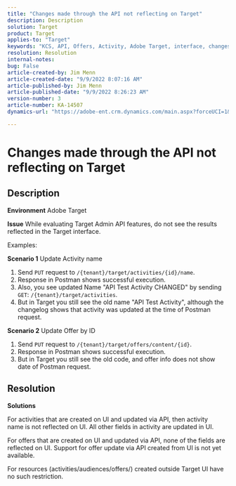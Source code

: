 ```yaml
---
title: "Changes made through the API not reflecting on Target"
description: Description
solution: Target
product: Target
applies-to: "Target"
keywords: "KCS, API, Offers, Activity, Adobe Target, interface, changes"
resolution: Resolution
internal-notes: 
bug: False
article-created-by: Jim Menn
article-created-date: "9/9/2022 8:07:16 AM"
article-published-by: Jim Menn
article-published-date: "9/9/2022 8:26:23 AM"
version-number: 3
article-number: KA-14507
dynamics-url: "https://adobe-ent.crm.dynamics.com/main.aspx?forceUCI=1&pagetype=entityrecord&etn=knowledgearticle&id=ccc21268-1630-ed11-9db1-0022480866ad"

---
```

# Changes made through the API not reflecting on Target

## Description


<b>Environment</b>
 Adobe Target

<b>Issue</b>
 While evaluating Target Admin API features, do not see the results reflected in the Target interface.

Examples:

<b>Scenario 1</b>
 Update Activity name

1. Send `PUT` request to `/{tenant}/target/activities/{id}/name`.
2. Response in Postman shows successful execution.
3. Also, you see updated Name "API Test Activity CHANGED" by sending `GET`: `/{tenant}/target/activities`.
4. But in Target you still see the old name "API Test Activity", although the changelog shows that activity was updated at the time of Postman request.


<b>Scenario 2</b>
 Update Offer by ID

1. Send `PUT` request to `/{tenant}/target/offers/content/{id}`.
2. Response in Postman shows successful execution.
3. But in Target you still see the old code, and offer info does not show date of Postman request.







## Resolution


<b>Solutions</b>

For activities that are created on UI and updated via API, then activity name is not reflected on UI. All other fields in activity are updated in UI.

For offers that are created on UI and updated via API, none of the fields are reflected on UI. Support for offer update via API created from UI is not yet available.

For resources (activities/audiences/offers/) created outside Target UI have no such restriction.


